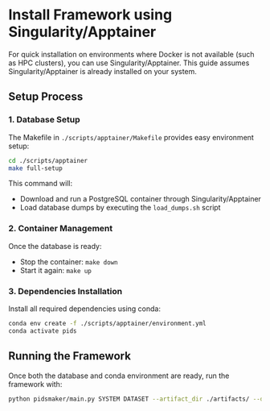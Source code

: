 # Install Framework using Singularity/Apptainer

For quick installation on environments where Docker is not available (such as HPC clusters), you can use Singularity/Apptainer. This guide assumes Singularity/Apptainer is already installed on your system.

## Setup Process

### 1. Database Setup
The Makefile in `./scripts/apptainer/Makefile` provides easy environment setup:

```bash
cd ./scripts/apptainer
make full-setup
```

This command will:
- Download and run a PostgreSQL container through Singularity/Apptainer
- Load database dumps by executing the `load_dumps.sh` script

### 2. Container Management
Once the database is ready:
- Stop the container: `make down`
- Start it again: `make up`

### 3. Dependencies Installation
Install all required dependencies using conda:

```bash
conda env create -f ./scripts/apptainer/environment.yml
conda activate pids
```

## Running the Framework

Once both the database and conda environment are ready, run the framework with:

```bash
python pidsmaker/main.py SYSTEM DATASET --artifact_dir ./artifacts/ --database_host localhost
```
